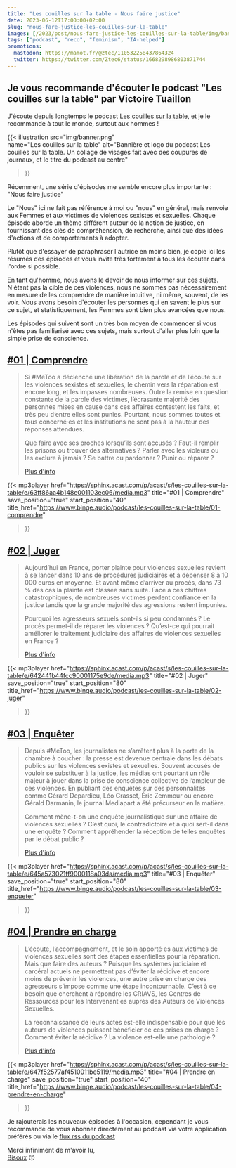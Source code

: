 ```yaml
---
title: "Les couilles sur la table - Nous faire justice"
date: 2023-06-12T17:00:00+02:00
slug: "nous-fare-justice-les-couilles-sur-la-table"
images: [/2023/post/nous-fare-justice-les-couilles-sur-la-table/img/banner_hu91d32f8d4506d6ccfecd879042abfa1e_6302578_1024x0_resize_box_3.png]
tags: ["podcast", "reco", "feminism", "IA-helped"]
promotions:
  mastodon: https://mamot.fr/@ztec/110532258437864324
  twitter: https://twitter.com/Ztec6/status/1668298986803871744
---
```


## Je vous recommande d'écouter le podcast "Les couilles sur la table" par Victoire Tuaillon

J'écoute depuis longtemps le podcast [Les couilles sur la table](https://www.binge.audio/podcast/les-couilles-sur-la-table/),
et je le recommande à tout le monde, surtout aux hommes !

{{< illustration src="img/banner.png"        
    name="Les couilles sur la table"
    alt="Bannière et logo du podcast Les couilles sur la table. Un collage de visages fait avec des coupures de journaux, et le titre du podcast au centre" 
>}}

Récemment, une série d'épisodes me semble encore plus importante : "Nous faire justice"

Le "Nous" ici ne fait pas référence à moi ou "nous" en général, mais renvoie aux Femmes et aux victimes de violences sexistes et sexuelles.
Chaque épisode aborde un thème différent autour de la notion de justice, en fournissant des clés de compréhension, de recherche,
ainsi que des idées d'actions et de comportements à adopter.

Plutôt que d'essayer de paraphraser l'autrice en moins bien, je copie ici les résumés des épisodes et vous invite
très fortement à tous les écouter dans l'ordre si possible.

En tant qu'homme, nous avons le devoir de nous informer sur ces sujets. N'étant pas la cible de ces violences, nous ne
sommes pas nécessairement en mesure de les comprendre de manière intuitive, ni même, souvent, de les voir. 
Nous avons besoin d'écouter les personnes qui en savent le plus sur ce sujet, et statistiquement, 
les Femmes sont bien plus avancées que nous.

Les épisodes qui suivent sont un très bon moyen de commencer si vous n'êtes pas familiarisé avec ces sujets, mais
surtout d'aller plus loin que la simple prise de conscience.

## [#01 | Comprendre](https://www.binge.audio/podcast/les-couilles-sur-la-table/01-comprendre)

> Si #MeToo a déclenché une libération de la parole et de l’écoute sur les violences sexistes et sexuelles, 
> le chemin vers la réparation est encore long, et les impasses nombreuses. 
> Outre la remise en question constante de la parole des victimes, 
> l’écrasante majorité des personnes mises en cause dans ces affaires contestent les faits, et très peu d’entre elles sont punies. 
> Pourtant, nous sommes toutes et tous concerné·es et les institutions ne sont pas à la hauteur des réponses attendues.
> 
> Que faire avec ses proches lorsqu’ils sont accusés ? Faut-il remplir les prisons ou trouver des alternatives ? 
> Parler avec les violeurs ou les exclure à jamais ? Se battre ou pardonner ? Punir ou réparer ?
> 
> [Plus d'info](https://www.binge.audio/podcast/les-couilles-sur-la-table/01-comprendre)


{{< 
    mp3player href="https://sphinx.acast.com/p/acast/s/les-couilles-sur-la-table/e/63ff86aa4b148e001103ec06/media.mp3" 
    title="#01 | Comprendre" 
    save_position="true"
    start_position="40"
    title_href="https://www.binge.audio/podcast/les-couilles-sur-la-table/01-comprendre"
>}}

## [#02 | Juger](https://www.binge.audio/podcast/les-couilles-sur-la-table/02-juger)

> Aujourd’hui en France, porter plainte pour violences sexuelles revient à se lancer dans 10 ans de procédures judiciaires 
> et à dépenser 8 à 10 000 euros en moyenne. Et avant même d’arriver au procès, dans 73 % des cas la plainte est classée sans suite. 
> Face à ces chiffres catastrophiques, de nombreuses victimes perdent confiance en la justice tandis que la grande majorité des agressions restent impunies.
> 
> Pourquoi les agresseurs sexuels sont-ils si peu condamnés ? Le procès permet-il de réparer les violences ? 
> Qu’est-ce qui pourrait améliorer le traitement judiciaire des affaires de violences sexuelles en France ?
>
> [Plus d'info](https://www.binge.audio/podcast/les-couilles-sur-la-table/02-juger)


{{<
    mp3player href="https://sphinx.acast.com/p/acast/s/les-couilles-sur-la-table/e/642441b44fcc90001175e9de/media.mp3"
    title="#02 | Juger" 
    save_position="true"
    start_position="80"
    title_href="https://www.binge.audio/podcast/les-couilles-sur-la-table/02-juger"
>}}

## [#03 | Enquêter](https://www.binge.audio/podcast/les-couilles-sur-la-table/03-enqueter)

> Depuis #MeToo, les journalistes ne s’arrêtent plus à la porte de la chambre à coucher : la presse est devenue centrale dans les débats publics sur les violences sexistes et sexuelles. 
> Souvent accusés de vouloir se substituer à la justice, les médias ont pourtant un rôle majeur à jouer dans la prise de conscience collective 
> de l’ampleur de ces violences. En publiant des enquêtes sur des personnalités comme Gérard Depardieu, Léo Grasset, 
> Éric Zemmour ou encore Gérald Darmanin, le journal Mediapart a été précurseur en la matière.
> 
> Comment mène-t-on une enquête journalistique sur une affaire de violences sexuelles ? 
> C’est quoi, le contradictoire et à quoi sert-il dans une enquête ? 
> Comment appréhender la réception de telles enquêtes par le débat public ?
>
> [Plus d'info](https://www.binge.audio/podcast/les-couilles-sur-la-table/03-enqueter)


{{<
    mp3player href="https://sphinx.acast.com/p/acast/s/les-couilles-sur-la-table/e/645a573021ff9000118a03da/media.mp3"
    title="#03 | Enquêter" 
    save_position="true"
    start_position="80"
    title_href="https://www.binge.audio/podcast/les-couilles-sur-la-table/03-enqueter"
>}}

## [#04 | Prendre en charge](https://www.binge.audio/podcast/les-couilles-sur-la-table/04-prendre-en-charge)

> L’écoute, l’accompagnement, et le soin apporté·es aux victimes de violences sexuelles sont des étapes essentielles pour la réparation. 
> Mais que faire des auteurs ? Puisque les systèmes judiciaire et carcéral actuels ne permettent pas d’éviter la récidive et encore moins de prévenir les violences, 
> une autre prise en charge des agresseurs s’impose comme une étape incontournable. 
> C’est à ce besoin que cherchent à répondre les CRIAVS, les Centres de Ressources pour les Intervenant·es auprès des Auteurs de Violences Sexuelles.
> 
> La reconnaissance de leurs actes est-elle indispensable pour que les auteurs de violences puissent bénéficier de ces prises en charge ? 
> Comment éviter la récidive ? La violence est-elle une pathologie ?
>
> [Plus d'info](https://www.binge.audio/podcast/les-couilles-sur-la-table/04-prendre-en-charge)


{{<
    mp3player href="https://sphinx.acast.com/p/acast/s/les-couilles-sur-la-table/e/647f52577af4510011be5119/media.mp3"
    title="#04 | Prendre en charge" 
    save_position="true"
    start_position="40"
    title_href="https://www.binge.audio/podcast/les-couilles-sur-la-table/04-prendre-en-charge"
>}}

Je rajouterais les nouveaux épisodes à l'occasion, cependant je vous recommande de vous abonner directement au podcast
via votre application préférés ou via le [flux rss du podcast](https://feeds.acast.com/public/shows/aa928f4a-8155-4b36-b190-4dfd32da8a84)

Merci infiniment de m'avoir lu,\
[Bisoux](/page/bisoux) :kissing:

